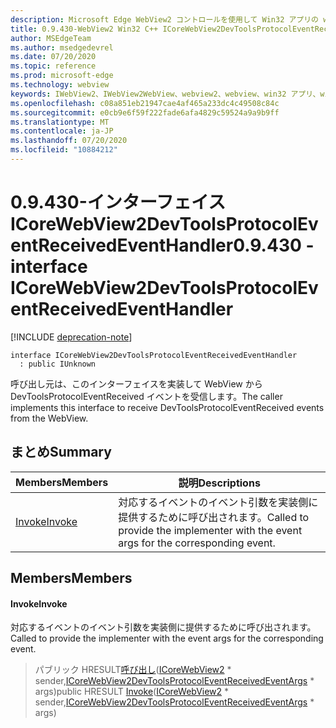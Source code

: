 ```yaml
---
description: Microsoft Edge WebView2 コントロールを使用して Win32 アプリの web コンテンツをホストする
title: 0.9.430-WebView2 Win32 C++ ICoreWebView2DevToolsProtocolEventReceivedEventHandler
author: MSEdgeTeam
ms.author: msedgedevrel
ms.date: 07/20/2020
ms.topic: reference
ms.prod: microsoft-edge
ms.technology: webview
keywords: IWebView2、IWebView2WebView、webview2、webview、win32 アプリ、win32、edge、ICoreWebView2、ICoreWebView2Host、browser control、edge html
ms.openlocfilehash: c08a851eb21947cae4af465a233dc4c49508c84c
ms.sourcegitcommit: e0cb9e6f59f222fade6afa4829c59524a9a9b9ff
ms.translationtype: MT
ms.contentlocale: ja-JP
ms.lasthandoff: 07/20/2020
ms.locfileid: "10884212"
---
```

# <span data-ttu-id="b994a-104">0.9.430-インターフェイス ICoreWebView2DevToolsProtocolEventReceivedEventHandler</span><span class="sxs-lookup"><span data-stu-id="b994a-104">0.9.430 - interface ICoreWebView2DevToolsProtocolEventReceivedEventHandler</span></span> 

[!INCLUDE [deprecation-note](../../includes/deprecation-note.md)]

```
interface ICoreWebView2DevToolsProtocolEventReceivedEventHandler
  : public IUnknown
```

<span data-ttu-id="b994a-105">呼び出し元は、このインターフェイスを実装して WebView から DevToolsProtocolEventReceived イベントを受信します。</span><span class="sxs-lookup"><span data-stu-id="b994a-105">The caller implements this interface to receive DevToolsProtocolEventReceived events from the WebView.</span></span>

## <span data-ttu-id="b994a-106">まとめ</span><span class="sxs-lookup"><span data-stu-id="b994a-106">Summary</span></span>

 <span data-ttu-id="b994a-107">Members</span><span class="sxs-lookup"><span data-stu-id="b994a-107">Members</span></span>                        | <span data-ttu-id="b994a-108">説明</span><span class="sxs-lookup"><span data-stu-id="b994a-108">Descriptions</span></span>
--------------------------------|---------------------------------------------
[<span data-ttu-id="b994a-109">Invoke</span><span class="sxs-lookup"><span data-stu-id="b994a-109">Invoke</span></span>](#invoke) | <span data-ttu-id="b994a-110">対応するイベントのイベント引数を実装側に提供するために呼び出されます。</span><span class="sxs-lookup"><span data-stu-id="b994a-110">Called to provide the implementer with the event args for the corresponding event.</span></span>

## <span data-ttu-id="b994a-111">Members</span><span class="sxs-lookup"><span data-stu-id="b994a-111">Members</span></span>

#### <span data-ttu-id="b994a-112">Invoke</span><span class="sxs-lookup"><span data-stu-id="b994a-112">Invoke</span></span> 

<span data-ttu-id="b994a-113">対応するイベントのイベント引数を実装側に提供するために呼び出されます。</span><span class="sxs-lookup"><span data-stu-id="b994a-113">Called to provide the implementer with the event args for the corresponding event.</span></span>

> <span data-ttu-id="b994a-114">パブリック HRESULT[呼び出し](#invoke)([ICoreWebView2](ICoreWebView2.md) \* sender,[ICoreWebView2DevToolsProtocolEventReceivedEventArgs](ICoreWebView2DevToolsProtocolEventReceivedEventArgs.md) \* args)</span><span class="sxs-lookup"><span data-stu-id="b994a-114">public HRESULT [Invoke](#invoke)([ICoreWebView2](ICoreWebView2.md) \* sender,[ICoreWebView2DevToolsProtocolEventReceivedEventArgs](ICoreWebView2DevToolsProtocolEventReceivedEventArgs.md) \* args)</span></span>

